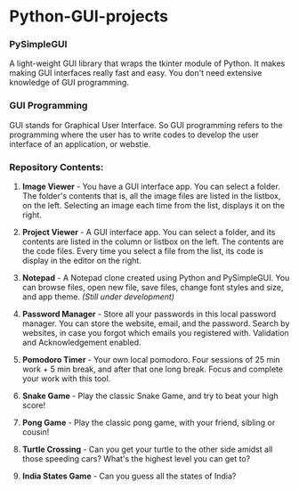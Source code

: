 # Python-GUI-projects

### PySimpleGUI 

A light-weight GUI library that wraps the tkinter module of Python. It makes making GUI interfaces really fast and easy. You don't need extensive knowledge of GUI programming.

### GUI Programming

GUI stands for Graphical User Interface. So GUI programming refers to the programming where the user has to write codes to develop the user interface of an application, or webstie.

### Repository Contents:

1. **Image Viewer** - You have a GUI interface app. You can select a folder. The folder's contents that is, all the image files are listed in the listbox, on the left. Selecting an image each time from the list, displays it on the right.

2. **Project Viewer** - A GUI interface app. You can select a folder, and its contents are listed in the column or listbox on the left. The contents are the code files. Every time you select a file from the list, its code is display in the editor on the right.

3. **Notepad** - A Notepad clone created using Python and PySimpleGUI. You can browse files, open new file, save files, change font styles and size, and app theme. *(Still under development)*

4. **Password Manager** - Store all your passwords in this local password manager. You can store the website, email, and the password. Search by websites, in case you forgot which emails you registered with. Validation and Acknowledgement enabled.

5. **Pomodoro Timer** - Your own local pomodoro. Four sessions of 25 min work + 5 min break, and after that one long break. Focus and complete your work with this tool.

6. **Snake Game** - Play the classic Snake Game, and try to beat your high score!

7. **Pong Game**  - Play the classic pong game, with your friend, sibling or cousin!

8.  **Turtle Crossing** - Can you get your turtle to the other side amidst all those speeding cars? What's the highest level you can get to?

9.  **India States Game** - Can you guess all the states of India?
